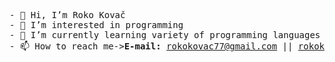 <pre>
- 👋 Hi, I’m Roko Kovač
- 👀 I’m interested in programming
- 🌱 I’m currently learning variety of programming languages
- 📫 How to reach me-><b>E-mail:</b> <a href="rokokovac77@gmail.com">rokokovac77@gmail.com<a/> || <a href="rokokovac20@gmail.com">rokokovac20@gmail.com</a>
<!---
Roko2/Roko2 is a ✨ special ✨ repository because its `README.md` (this file) appears on your GitHub profile.
You can click the Preview link to take a look at your changes.
--->
